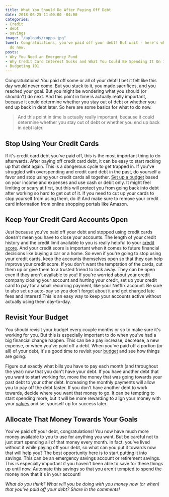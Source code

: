 ```yaml
---
title: What You Should Do After Paying Off Debt
date: 2018-06-25 11:00:00 -04:00
categories:
- Credit
- debt
- savings
image: "/uploads/cuppa.jpg"
tweet: Congratulations, you've paid off your debt! But wait - here's what you should
  do now.
posts:
- Why You Need an Emergency Fund
- Why Credit Card Interest Sucks and What You Could Be Spending It On Instead
- Budgeting 101
---
```


Congratulations! You paid off some or all of your debt! I bet it felt like this day would never come. But you stuck to it, you made sacrifices, and you reached your goal. But you might be wondering what you should (or shouldn't) do next. And this point in time is actually really important, because it could determine whether you stay out of debt or whether you end up back in debt later. So here are some basics for what to do now.

> And this point in time is actually really important, because it could determine whether you stay out of debt or whether you end up back in debt later.

## Stop Using Your Credit Cards

If it's credit card debt you've paid off, this is the most important thing to do afterwards. After paying off credit card debt, it can be easy to start racking up that debt again. This is a dangerous cycle to get trapped in. If you've struggled with overspending and credit card debt in the past, do yourself a favor and stop using your credit cards all together. [Set up a budget](https://www.maggiegermano.com/blog/how-to-create-a-budget-that-works-for-you/) based on your income and expenses and use cash or debit only. It might feel limiting or scary at first, but this will protect you from going back into debt after working so hard to get out of it. If you need to cut up your cards to stop yourself from using them, do it! And make sure to remove your credit card information from online shopping portals like Amazon.

## Keep Your Credit Card Accounts Open

Just because you've paid off your debt and stopped using credit cards doesn't mean you have to close your accounts. The length of your credit history and the credit limit available to you is really helpful to your [credit score](https://www.maggiegermano.com/blog/care-about-your-credit-score). And your credit score is important when it comes to future financial decisions like buying a car or a home. So even if you're going to stop using your credit cards, keep the accounts themselves open so that they can help improve your credit score. If you don't want the temptation of the cards, cut them up or give them to a trusted friend to lock away. They can be open even if they aren't available to you! If you're worried about your credit company closing your account and hurting your credit, set up your credit card to pay for a small recurring payment, like your Netflix account. Be sure to also set up auto-pay so you don't forget about it and get charged late fees and interest! This is an easy way to keep your accounts active without actually using them day-to-day.

## Revisit Your Budget

You should revisit your budget every couple months or so to make sure it's working for you. But this is especially important to do when you've had a big financial change happen. This can be a pay increase, decrease, a new expense, or when you've paid off a debt. When you've paid off a portion (or all) of your debt, it's a good time to revisit your [budget](https://www.maggiegermano.com/blog/budgeting-101/) and see how things are going.

Figure out exactly what bills you have to pay each month (and throughout the year) now that you don't have your debt. If you have another debt that you want to start working for, move the money that was going towards your past debt to your other debt. Increasing the monthly payments will allow you to pay off the debt faster. If you don't have another debt to work towards, decide where you want that money to go. It can be tempting to start spending more, but it will be more rewarding to align your money with your [values](https://www.maggiegermano.com/blog/do-your-habits-and-values-align/) and set yourself up for success later.

## Allocate That Money Towards Your Goals

You've paid off your debt, congratulations! You now have much more money available to you to use for anything you want. But be careful not to just start spending all of that money every month. In fact, you've lived without it while paying off your debt, so what can you put it towards now that will help you? The best opportunity here is to start putting it into savings. This can be an emergency savings account or retirement savings. This is especially important if you haven't been able to save for these things up until now. Automate this savings so that you aren't tempted to spend the money now that it's in your account!

*What do you think? What will you be doing with you money now (or when) that you've paid off your debt? Share in the comments!*